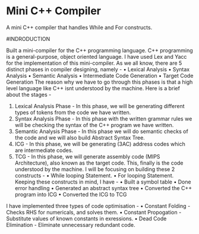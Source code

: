 # Mini C++ Compiler
A mini C++ compiler that handles While and For constructs.

#INDRODUCTION

Built  a mini-compiler for the C++ programming language. C++ programming is a general-purpose, object oriented language. I have used Lex and Yacc for the implementation of this mini-compiler. 
As we all know, there are 5 distinct phases in compiler designing, namely -
•	Lexical Analysis
•	Syntax Analysis
•	Semantic Analysis
•	Intermediate Code Generation
•	Target Code Generation
The reason why we have to go through this phases is that a high level language like C++ isnt understood by the machine. Here is a brief about the stages -
1.	Lexical Analysis Phase -  In this phase, we will be generating different types of tokens from the code we have written.
2.	Syntax Analysis Phase - In this phase with the written grammar rules we will be checking the syntax of the C++ program we have written. 
3.	Semantic Analysis Phase - In this phase we will do semantic checks of the code and we will also build Abstract Syntax Tree. 
4.	ICG - In this phase, we will be generating (3AC) address codes which are intermediate codes. 
5.	TCG - In this phase, we will generate assembly code (MIPS Architecture), also known as the target code. This, finally is the code understood by the machine. 
I will be focusing on building these 2 constructs - 
•	While looping Statement.
•	For looping Statement. 
Keeping these constructs in mind, I have -
• Built a symbol table
• Done error handling
• Generated an abstract syntax tree
• Converted the C++ program into ICG 
• Converted the ICG to TCG

I have implemented three types of code optimisation - 
• Constant Folding - Checks RHS for numericals, and solves them.
• Constant Propogation - Substitute values of known constants in exressions.
• Dead Code Elimination - Eliminate unnecessary redundant code.
